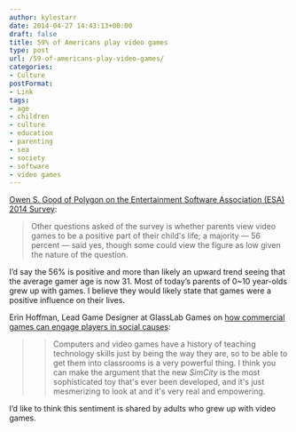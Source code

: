 ```yaml
---
author: kylestarr
date: 2014-04-27 14:43:13+00:00
draft: false
title: 59% of Americans play video games
type: post
url: /59-of-americans-play-video-games/
categories:
- Culture
postFormat:
- Link
tags:
- age
- children
- culture
- education
- parenting
- sea
- society
- software
- video games
---
```


[Owen S. Good of Polygon on the Entertainment Software Association (ESA) 2014 Survey](http://www.polygon.com/2014/4/27/5658734/how-old-average-gamer-survey-study-consoles-mobile#230008991):


<blockquote>Other questions asked of the survey is whether parents view video games to be a positive part of their child's life; a majority — 56 percent — said yes, though some could view the figure as low given the nature of the question.</blockquote>


I’d say the 56% is positive and more than likely an upward trend seeing that the average gamer age is now 31. Most of today’s parents of 0~10 year-olds grew up with games. I believe they would likely state that games were a positive influence on their lives.

Erin Hoffman, Lead Game Designer at GlassLab Games on [how commercial games can engage players in social causes](http://www.polygon.com/2014/4/23/5644706/how-commercial-games-can-engage-players-in-social-causes):


<blockquote>

> 
> Computers and video games have a history of teaching technology skills just by being the way they are, so to be able to get them into classrooms is a very powerful thing. I think you can make the argument that the new _SimCity_ is the most sophisticated toy that's ever been developed, and it's just mesmerizing to look at and it's very real and empowering.
> 
> 
</blockquote>


I’d like to think this sentiment is shared by adults who grew up with video games.
